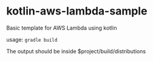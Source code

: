 # kotlin-aws-lambda-sample
Basic template for AWS Lambda using kotlin

usage:
`gradle build`

The output should be inside $project/build/distributions
